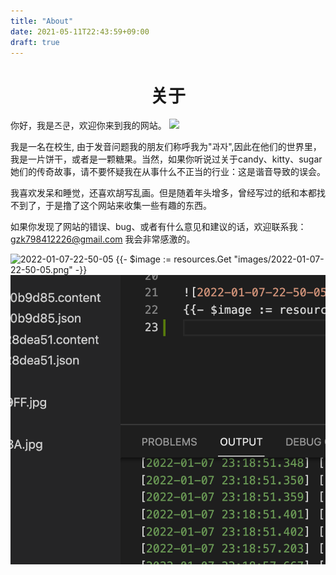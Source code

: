 ```yaml
---
title: "About"
date: 2021-05-11T22:43:59+09:00
draft: true
---
```

<h1 align = "center">关于</h1>
你好，我是즈쿤，欢迎你来到我的网站。

<img src=https://z3.ax1x.com/2021/08/12/fdKWUs.jpg width="300"/>


我是一名在校生, 由于发音问题我的朋友们称呼我为"과자",因此在他们的世界里，我是一片饼干，或者是一颗糖果。当然，如果你听说过关于candy、kitty、sugar她们的传奇故事，请不要怀疑我在从事什么不正当的行业：这是谐音导致的误会。


我喜欢发呆和睡觉，还喜欢胡写乱画。但是随着年头增多，曾经写过的纸和本都找不到了，于是撸了这个网站来收集一些有趣的东西。



如果你发现了网站的错误、bug、或者有什么意见和建议的话，欢迎联系我：gzk798412226@gmail.com 我会非常感激的。


![2022-01-07-22-50-05](/static/images/2022-01-07-22-50-05.png)
{{- $image := resources.Get "images/2022-01-07-22-50-05.png" -}}
![20220107231914](https://raw.githubusercontent.com/Gzk738/vps_picgo/master/images/20220107231914.png)

